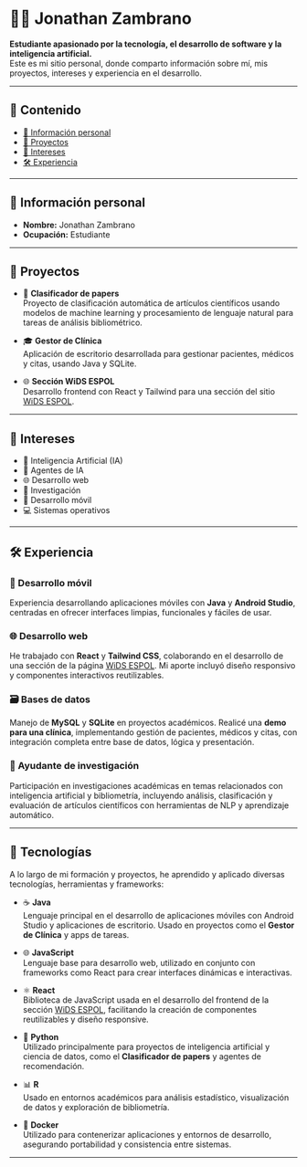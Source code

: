 # 👨‍💻 Jonathan Zambrano

**Estudiante apasionado por la tecnología, el desarrollo de software y la inteligencia artificial.**  
Este es mi sitio personal, donde comparto información sobre mí, mis proyectos, intereses y experiencia en el desarrollo.

---

## 📂 Contenido

- [📌 Información personal](#-información-personal)
- [🚀 Proyectos](#-proyectos)
- [🎯 Intereses](#-intereses)
- [🛠️ Experiencia](#-experiencia)

---

## 📌 Información personal

- **Nombre:** Jonathan Zambrano  
- **Ocupación:** Estudiante

---

## 🚀 Proyectos

- 🧠 **Clasificador de papers**  
  Proyecto de clasificación automática de artículos científicos usando modelos de machine learning y procesamiento de lenguaje natural para tareas de análisis bibliométrico.

- 🎓 **Gestor de Clínica**  
  Aplicación de escritorio desarrollada para gestionar pacientes, médicos y citas, usando Java y SQLite.

- 🌐 **Sección WiDS ESPOL**  
  Desarrollo frontend con React y Tailwind para una sección del sitio [WiDS ESPOL](https://wids.espol.edu.ec/).


---

## 🎯 Intereses

- 🤖 Inteligencia Artificial (IA)  
- 🧠 Agentes de IA  
- 🌐 Desarrollo web  
- 🔬 Investigación  
- 📱 Desarrollo móvil  
- 💻 Sistemas operativos

---

## 🛠️ Experiencia

### 📱 Desarrollo móvil

Experiencia desarrollando aplicaciones móviles con **Java** y **Android Studio**, centradas en ofrecer interfaces limpias, funcionales y fáciles de usar.

### 🌐 Desarrollo web

He trabajado con **React** y **Tailwind CSS**, colaborando en el desarrollo de una sección de la página [WiDS ESPOL](https://wids.espol.edu.ec/). Mi aporte incluyó diseño responsivo y componentes interactivos reutilizables.

### 🗃️ Bases de datos

Manejo de **MySQL** y **SQLite** en proyectos académicos. Realicé una **demo para una clínica**, implementando gestión de pacientes, médicos y citas, con integración completa entre base de datos, lógica y presentación.

### 🔬 Ayudante de investigación

Participación en investigaciones académicas en temas relacionados con inteligencia artificial y bibliometría, incluyendo análisis, clasificación y evaluación de artículos científicos con herramientas de NLP y aprendizaje automático.

---

## 🧰 Tecnologías

A lo largo de mi formación y proyectos, he aprendido y aplicado diversas tecnologías, herramientas y frameworks:

- ☕ **Java**  
  Lenguaje principal en el desarrollo de aplicaciones móviles con Android Studio y aplicaciones de escritorio. Usado en proyectos como el **Gestor de Clínica** y apps de tareas.

- 🌐 **JavaScript**  
  Lenguaje base para desarrollo web, utilizado en conjunto con frameworks como React para crear interfaces dinámicas e interactivas.

- ⚛️ **React**  
  Biblioteca de JavaScript usada en el desarrollo del frontend de la sección [WiDS ESPOL](https://wids.espol.edu.ec/), facilitando la creación de componentes reutilizables y diseño responsive.

- 🐍 **Python**  
  Utilizado principalmente para proyectos de inteligencia artificial y ciencia de datos, como el **Clasificador de papers** y agentes de recomendación.

- 📊 **R**  
  Usado en entornos académicos para análisis estadístico, visualización de datos y exploración de bibliometría.

- 🐳 **Docker**  
  Utilizado para contenerizar aplicaciones y entornos de desarrollo, asegurando portabilidad y consistencia entre sistemas.

---




